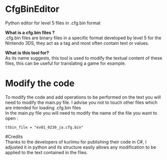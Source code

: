 # CfgBinEditor
Python editor for level 5 files in .cfg.bin format

**What is a cfg.bin files ?**<br>
.cfg.bin files are binary files in a specific format developed by level 5 for the Nintendo 3DS, they act as a tag and most often contain text or values.<br>

**What is this tool for?**<br>
As its name suggests, this tool is used to modify the textual content of these files, this can be useful for translating a game for example.<br>

# Modify the code<br>
To modify the code and add operations to be performed on the text you will need to modify the main.py file. I advise you not to touch other files which are intended for loading .cfg.bin files<br>
In the main.py file you will need to modify the name of the file you want to open :

`ttbin_file = "ev01_0230_ja.cfg.bin"`

#Credits<br>
Thanks to the developers of kuriimu for publishing their code in C#, I adjusted it in python and its structure easily allows any modification to be applied to the text contained in the files.<br>
